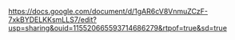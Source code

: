 
https://docs.google.com/document/d/1gAR6cV8VnmuZCzF-7xkBYDELKKsmLLS7/edit?usp=sharing&ouid=115520665593714686279&rtpof=true&sd=true
